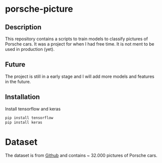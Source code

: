 # porsche-picture

## Description
This repository contains a scripts to train models to classify pictures of Porsche cars.
It was a project for when I had free time. It is not ment to be used in production (yet).

## Future
The project is still in a early stage and I will add more models and features in the future.

## Installation
Install tensorflow and keras
```bash
pip install tensorflow
pip install keras
```
# Dataset
The dataset is from [Github](https://github.com/Flippchen/porsche-pictures) and contains ~ 32.000 pictures of Porsche cars.